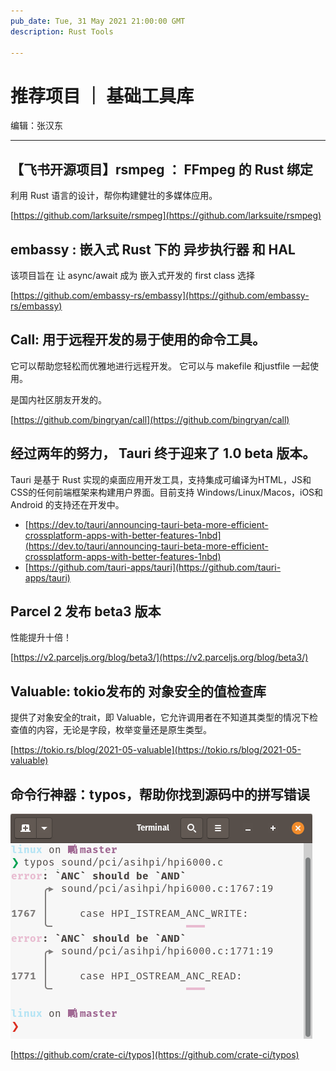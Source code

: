 ```yaml
---
pub_date: Tue, 31 May 2021 21:00:00 GMT
description: Rust Tools

---
```


# 推荐项目 ｜ 基础工具库

编辑：张汉东

---

## 【飞书开源项目】rsmpeg ： FFmpeg 的 Rust 绑定

利用 Rust 语言的设计，帮你构建健壮的多媒体应用。

[https://github.com/larksuite/rsmpeg](https://github.com/larksuite/rsmpeg)

## embassy :  嵌入式 Rust 下的 异步执行器 和 HAL

该项目旨在 让 async/await 成为 嵌入式开发的 first class 选择

[https://github.com/embassy-rs/embassy](https://github.com/embassy-rs/embassy)

## Call:  用于远程开发的易于使用的命令工具。

它可以帮助您轻松而优雅地进行远程开发。 它可以与 makefile 和justfile 一起使用。

是国内社区朋友开发的。

[https://github.com/bingryan/call](https://github.com/bingryan/call)

## 经过两年的努力， Tauri 终于迎来了 1.0  beta 版本。 

Tauri 是基于 Rust 实现的桌面应用开发工具，支持集成可编译为HTML，JS和CSS的任何前端框架来构建用户界面。目前支持 Windows/Linux/Macos，iOS和 Android 的支持还在开发中。

- [https://dev.to/tauri/announcing-tauri-beta-more-efficient-crossplatform-apps-with-better-features-1nbd](https://dev.to/tauri/announcing-tauri-beta-more-efficient-crossplatform-apps-with-better-features-1nbd)
- [https://github.com/tauri-apps/tauri](https://github.com/tauri-apps/tauri)

## Parcel 2 发布 beta3 版本

性能提升十倍！

[https://v2.parceljs.org/blog/beta3/](https://v2.parceljs.org/blog/beta3/)

## Valuable: tokio发布的 对象安全的值检查库

提供了对象安全的trait，即 Valuable，它允许调用者在不知道其类型的情况下检查值的内容，无论是字段，枚举变量还是原生类型。

[https://tokio.rs/blog/2021-05-valuable](https://tokio.rs/blog/2021-05-valuable)

## 命令行神器：typos，帮助你找到源码中的拼写错误

![](https://github.com/crate-ci/typos/raw/master/docs/screenshot.png)

[https://github.com/crate-ci/typos](https://github.com/crate-ci/typos)